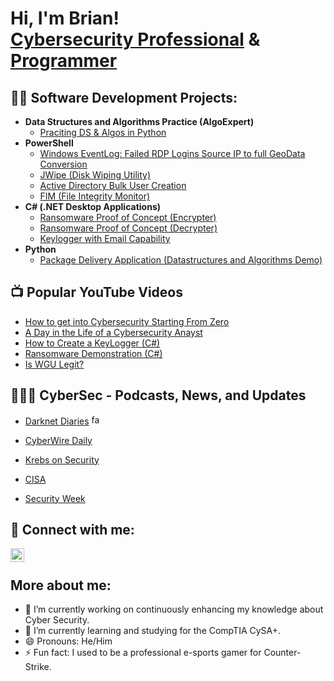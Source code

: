 <h1>Hi, I'm Brian! <br/><a href="https://github.com/w4kery">Cybersecurity Professional</a> & <a href="https://www.linkedin.com/in/briantorrespsych/">Programmer</a>

<h2>👨‍💻 Software Development Projects:</h2>

- <b>Data Structures and Algorithms Practice (AlgoExpert)</b>
  - [Praciting DS & Algos in Python](https://github.com/w4kery/Algorithms-Practice)
- <b>PowerShell</b>
  - [Windows EventLog: Failed RDP Logins Source IP to full GeoData Conversion](https://github.com/w4kery/Sentinel-Lab)
  - [JWipe (Disk Wiping Utility)](https://github.com/w4kery/Jwipe.PowerShell)
  - [Active Directory Bulk User Creation](https://github.com/w4kery/AD_PS)
  - [FIM (File Integrity Monitor)](https://github.com/w4kery/PowerShell-Integrity-FIM)
- <b>C# (.NET Desktop Applications)</b>
  - [Ransomware Proof of Concept (Encrypter)](https://github.com/w4kery/EncrypterPOC)
  - [Ransomware Proof of Concept (Decrypter)](https://github.com/w4kery/DecrypterPOC)
  - [Keylogger with Email Capability](https://github.com/w4kery/Key-Logger-With-Email)
- <b>Python</b>
  - [Package Delivery Application (Datastructures and Algorithms Demo)](https://github.com/w4kery/Package-Delivery-Pathfinding-Algorithm)

<h2>📺 Popular YouTube Videos</h2>

- [How to get into Cybersecurity Starting From Zero](https://www.youtube.com/watch?v=a83ASGn_V_s)
- [A Day in the Life of a Cybersecurity Anayst](https://www.youtube.com/watch?v=uHy3oM7NnoU)
- [How to Create a KeyLogger (C#)](https://www.youtube.com/watch?v=N-L9hklSlNk)
- [Ransomware Demonstration (C#)](https://www.youtube.com/watch?v=OfvdQeh79s0)
- [Is WGU Legit?](https://www.youtube.com/watch?v=E2MwRWxDBkA)

<h2>🕵🏼‍♂️ CyberSec - Podcasts, News, and Updates</h2>

- [Darknet Diaries](http://www.darknetdiaries.com) <img src="https://t0.gstatic.com/faviconV2?client=SOCIAL&type=FAVICON&fallback_opts=TYPE,SIZE,URL&url=http://www.darknetdiaries.com&size=16" alt="favicon" width="16" height="16">

- [CyberWire Daily](https://thecyberwire.com/podcasts/daily-podcast/)
- [Krebs on Security](https://krebsonsecurity.com/)
- [CISA](https://www.cisa.gov/)
- [Security Week](https://www.securityweek.com/)

## 🤳 Connect with me:

[<img align="left" alt="LinkedIn" width="22px" src="https://cdn.jsdelivr.net/npm/simple-icons@v3/icons/linkedin.svg" />](https://linkedin.com/in/briantorrespsych/)
<br>


## More about me:
- 🔭 I’m currently working on continuously enhancing my knowledge about Cyber Security.
- 🌱 I’m currently learning and studying for the CompTIA CySA+.
- 😄 Pronouns: He/Him
- ⚡ Fun fact: I used to be a professional e-sports gamer for Counter-Strike.



